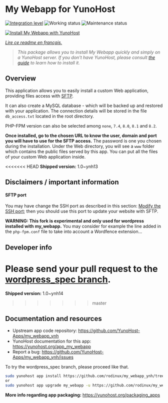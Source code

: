 <!--
N.B.: This README was automatically generated by https://github.com/YunoHost/apps/tree/master/tools/README-generator
It shall NOT be edited by hand.
-->

# My Webapp for YunoHost

[![Integration level](https://dash.yunohost.org/integration/my_webapp.svg)](https://dash.yunohost.org/appci/app/my_webapp) ![Working status](https://ci-apps.yunohost.org/ci/badges/my_webapp.status.svg) ![Maintenance status](https://ci-apps.yunohost.org/ci/badges/my_webapp.maintain.svg)

[![Install My Webapp with YunoHost](https://install-app.yunohost.org/install-with-yunohost.svg)](https://install-app.yunohost.org/?app=my_webapp)

*[Lire ce readme en français.](./README_fr.md)*

> *This package allows you to install My Webapp quickly and simply on a YunoHost server.
If you don't have YunoHost, please consult [the guide](https://yunohost.org/#/install) to learn how to install it.*

## Overview

This application allows you to easily install a custom Web application, providing files access with [SFTP](https://yunohost.org/en/filezilla).

It can also create a MySQL database - which will be backed up and restored with your application. The connection details will be stored in the file `db_access.txt` located in the root directory.

PHP-FPM version can also be selected among `none`, `7.4`, `8.0`, `8.1` and `8.2`.

**Once installed, go to the chosen URL to know the user, domain and port you will have to use for the SFTP access.** The password is one you chosen during the installation. Under the Web directory, you will see a `www` folder which contains the public files served by this app. You can put all the files of your custom Web application inside.


<<<<<<< HEAD
**Shipped version:** 1.0~ynh13
## Disclaimers / important information

#### SFTP port

You may have change the SSH port as described in this section: [Modify the SSH port](https://yunohost.org/en/security#modify-the-ssh-port); then you should use this port to update your website with SFTP.


**WARNING: This fork is experimental and only used for wordpress installed with my_webapp.** 
You may consider for example the line added in the `php-fpm.conf` file to take into account a Wordfence extension...

## Developer info

Please send your pull request to the [wordpress_spec branch](https://github.com/rodinux/my_webapp_ynh/tree/worpress_spec).
=======
**Shipped version:** 1.0~ynh14
>>>>>>> master
## Documentation and resources

* Upstream app code repository: <https://github.com/YunoHost-Apps/my_webapp_ynh>
* YunoHost documentation for this app: <https://yunohost.org/app_my_webapp>
* Report a bug: <https://github.com/YunoHost-Apps/my_webapp_ynh/issues>

To try the wordpress_spec branch, please proceed like that.


``` bash
sudo yunohost app install https://github.com/rodinux/my_webapp_ynh/tree/worpress_spec --debug
or
sudo yunohost app upgrade my_webapp -u https://github.com/rodinux/my_webapp_ynh/tree/wordpress_spec --debug
```

**More info regarding app packaging:** <https://yunohost.org/packaging_apps>
